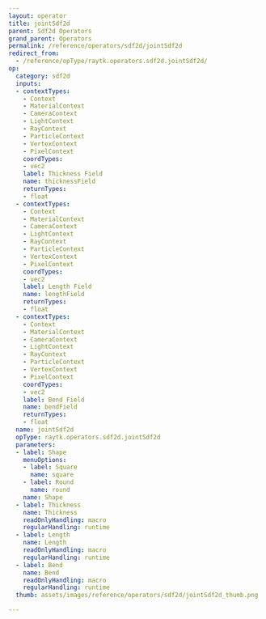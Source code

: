 ```yaml
---
layout: operator
title: jointSdf2d
parent: Sdf2d Operators
grand_parent: Operators
permalink: /reference/operators/sdf2d/jointSdf2d
redirect_from:
  - /reference/opType/raytk.operators.sdf2d.jointSdf2d/
op:
  category: sdf2d
  inputs:
  - contextTypes:
    - Context
    - MaterialContext
    - CameraContext
    - LightContext
    - RayContext
    - ParticleContext
    - VertexContext
    - PixelContext
    coordTypes:
    - vec2
    label: Thickness Field
    name: thicknessField
    returnTypes:
    - float
  - contextTypes:
    - Context
    - MaterialContext
    - CameraContext
    - LightContext
    - RayContext
    - ParticleContext
    - VertexContext
    - PixelContext
    coordTypes:
    - vec2
    label: Length Field
    name: lengthField
    returnTypes:
    - float
  - contextTypes:
    - Context
    - MaterialContext
    - CameraContext
    - LightContext
    - RayContext
    - ParticleContext
    - VertexContext
    - PixelContext
    coordTypes:
    - vec2
    label: Bend Field
    name: bendField
    returnTypes:
    - float
  name: jointSdf2d
  opType: raytk.operators.sdf2d.jointSdf2d
  parameters:
  - label: Shape
    menuOptions:
    - label: Square
      name: square
    - label: Round
      name: round
    name: Shape
  - label: Thickness
    name: Thickness
    readOnlyHandling: macro
    regularHandling: runtime
  - label: Length
    name: Length
    readOnlyHandling: macro
    regularHandling: runtime
  - label: Bend
    name: Bend
    readOnlyHandling: macro
    regularHandling: runtime
  thumb: assets/images/reference/operators/sdf2d/jointSdf2d_thumb.png

---
```


